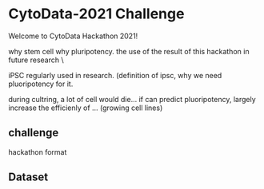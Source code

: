 # CytoData-2021 Challenge 
Welcome to CytoData Hackathon 2021! 

why stem cell why pluripotency. the use of the result of this hackathon in future research \

iPSC regularly used in research. (definition of ipsc, why we need pluoripotency for it. 

during cultring, a lot of cell would die...
if can predict pluoripotency, largely increase the efficienly of ... (growing cell lines) 





## challenge

hackathon format 


## Dataset 
